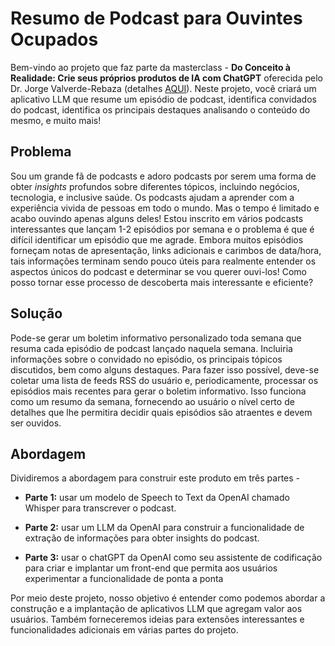 # Resumo de Podcast para Ouvintes Ocupados

Bem-vindo ao projeto que faz parte da masterclass - **Do Conceito à Realidade: Crie seus próprios produtos de IA com ChatGPT** oferecida pelo Dr. Jorge Valverde-Rebaza (detalhes [AQUI](https://visibilia.net.br/masterclass-ia-generativa-crie-produtos-genai-chatgpt/)). Neste projeto, você criará um aplicativo LLM que resume um episódio de podcast, identifica convidados do podcast, identifica os principais destaques analisando o conteúdo do mesmo, e muito mais!

## **Problema**

Sou um grande fã de podcasts e adoro podcasts por serem uma forma de obter *insights* profundos sobre diferentes tópicos, incluindo negócios, tecnologia, e inclusive saúde. Os podcasts ajudam a aprender com a experiência vivida de pessoas em todo o mundo. Mas o tempo é limitado e acabo ouvindo apenas alguns deles! Estou inscrito em vários podcasts interessantes que lançam 1-2 episódios por semana e o problema é que é difícil identificar um episódio que me agrade. Embora muitos episódios forneçam notas de apresentação, links adicionais e carimbos de data/hora, tais informações terminam sendo pouco úteis para realmente entender os aspectos únicos do podcast e determinar se vou querer ouvi-los! Como posso tornar esse processo de descoberta mais interessante e eficiente?

## **Solução**

Pode-se gerar um boletim informativo personalizado toda semana que resuma cada episódio de podcast lançado naquela semana. Incluiria informações sobre o convidado no episódio, os principais tópicos discutidos, bem como alguns destaques. Para fazer isso possível, deve-se coletar uma lista de feeds RSS do usuário e, periodicamente, processar os episódios mais recentes para gerar o boletim informativo. Isso funciona como um resumo da semana, fornecendo ao usuário o nível certo de detalhes que lhe permitira decidir quais episódios são atraentes e devem ser ouvidos.

## **Abordagem**

Dividiremos a abordagem para construir este produto em três partes -

- **Parte 1:** usar um modelo de Speech to Text da OpenAI chamado Whisper para transcrever o podcast.

- **Parte 2:** usar um LLM da OpenAI para construir a funcionalidade de extração de informações para obter insights do podcast.

- **Parte 3:** usar o chatGPT da OpenAI como seu assistente de codificação para criar e implantar um front-end que permita aos usuários experimentar a funcionalidade de ponta a ponta

Por meio deste projeto, nosso objetivo é entender como podemos abordar a construção e a implantação de aplicativos LLM que agregam valor aos usuários. Também forneceremos ideias para extensões interessantes e funcionalidades adicionais em várias partes do projeto.
